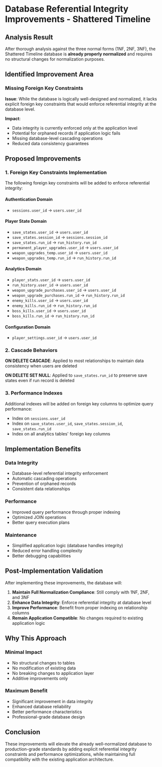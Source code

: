 # Database Referential Integrity Improvements - Shattered Timeline

## Analysis Result

After thorough analysis against the three normal forms (1NF, 2NF, 3NF), the Shattered Timeline database is **already properly normalized** and requires no structural changes for normalization purposes.

## Identified Improvement Area

### Missing Foreign Key Constraints

**Issue**: While the database is logically well-designed and normalized, it lacks explicit foreign key constraints that would enforce referential integrity at the database level.

**Impact**: 
- Data integrity is currently enforced only at the application level
- Potential for orphaned records if application logic fails
- Missing database-level cascading operations
- Reduced data consistency guarantees

## Proposed Improvements

### 1. Foreign Key Constraints Implementation

The following foreign key constraints will be added to enforce referential integrity:

#### Authentication Domain
- `sessions.user_id` → `users.user_id`

#### Player State Domain  
- `save_states.user_id` → `users.user_id`
- `save_states.session_id` → `sessions.session_id`
- `save_states.run_id` → `run_history.run_id`
- `permanent_player_upgrades.user_id` → `users.user_id`
- `weapon_upgrades_temp.user_id` → `users.user_id`
- `weapon_upgrades_temp.run_id` → `run_history.run_id`

#### Analytics Domain
- `player_stats.user_id` → `users.user_id`
- `run_history.user_id` → `users.user_id`
- `weapon_upgrade_purchases.user_id` → `users.user_id`
- `weapon_upgrade_purchases.run_id` → `run_history.run_id`
- `enemy_kills.user_id` → `users.user_id`
- `enemy_kills.run_id` → `run_history.run_id`
- `boss_kills.user_id` → `users.user_id`
- `boss_kills.run_id` → `run_history.run_id`

#### Configuration Domain
- `player_settings.user_id` → `users.user_id`

### 2. Cascade Behaviors

**ON DELETE CASCADE**: Applied to most relationships to maintain data consistency when users are deleted

**ON DELETE SET NULL**: Applied to `save_states.run_id` to preserve save states even if run record is deleted

### 3. Performance Indexes

Additional indexes will be added on foreign key columns to optimize query performance:
- Index on `sessions.user_id`
- Index on `save_states.user_id`, `save_states.session_id`, `save_states.run_id`
- Index on all analytics tables' foreign key columns

## Implementation Benefits

### Data Integrity
- Database-level referential integrity enforcement
- Automatic cascading operations
- Prevention of orphaned records
- Consistent data relationships

### Performance
- Improved query performance through proper indexing
- Optimized JOIN operations
- Better query execution plans

### Maintenance
- Simplified application logic (database handles integrity)
- Reduced error handling complexity
- Better debugging capabilities

## Post-Implementation Validation

After implementing these improvements, the database will:

1. **Maintain Full Normalization Compliance**: Still comply with 1NF, 2NF, and 3NF
2. **Enhance Data Integrity**: Enforce referential integrity at database level
3. **Improve Performance**: Benefit from proper indexing on relationship columns
4. **Remain Application Compatible**: No changes required to existing application logic

## Why This Approach

### Minimal Impact
- No structural changes to tables
- No modification of existing data
- No breaking changes to application layer
- Additive improvements only

### Maximum Benefit  
- Significant improvement in data integrity
- Enhanced database reliability
- Better performance characteristics
- Professional-grade database design

## Conclusion

These improvements will elevate the already well-normalized database to production-grade standards by adding explicit referential integrity constraints and performance optimizations, while maintaining full compatibility with the existing application architecture. 
